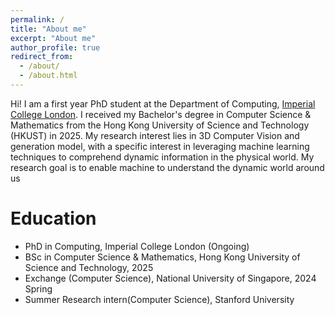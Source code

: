 ```yaml
---
permalink: /
title: "About me"
excerpt: "About me"
author_profile: true
redirect_from: 
  - /about/
  - /about.html
---
```


Hi! I am a first year PhD student at the Department of Computing, [Imperial College London](https://www.imperial.ac.uk/). 
I received my Bachelor's degree in Computer Science & Mathematics from the Hong Kong University of Science and Technology (HKUST) in 2025.
My research interest lies in 3D Computer Vision and generation model, 
with a specific interest in leveraging machine learning techniques to comprehend dynamic information in the physical world. 
My research goal is to enable machine to understand the dynamic world around us

Education
======
* PhD in Computing, Imperial College London (Ongoing)
* BSc in Computer Science & Mathematics, Hong Kong University of Science and Technology, 2025 
* Exchange (Computer Science), National University of Singapore, 2024 Spring 
* Summer Research intern(Computer Science), Stanford University

